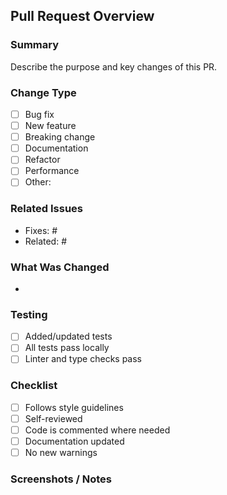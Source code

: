 ## Pull Request Overview

### Summary

Describe the purpose and key changes of this PR.

### Change Type

- [ ] Bug fix
- [ ] New feature
- [ ] Breaking change
- [ ] Documentation
- [ ] Refactor
- [ ] Performance
- [ ] Other: <!-- specify -->

### Related Issues

- Fixes: #
- Related: #

### What Was Changed

-

### Testing

- [ ] Added/updated tests
- [ ] All tests pass locally
- [ ] Linter and type checks pass

### Checklist

- [ ] Follows style guidelines
- [ ] Self-reviewed
- [ ] Code is commented where needed
- [ ] Documentation updated
- [ ] No new warnings

### Screenshots / Notes

<!-- Add screenshots or extra context if needed -->
